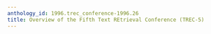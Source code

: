 ```yaml
---
anthology_id: 1996.trec_conference-1996.26
title: Overview of the Fifth Text REtrieval Conference (TREC-5)
---
```

